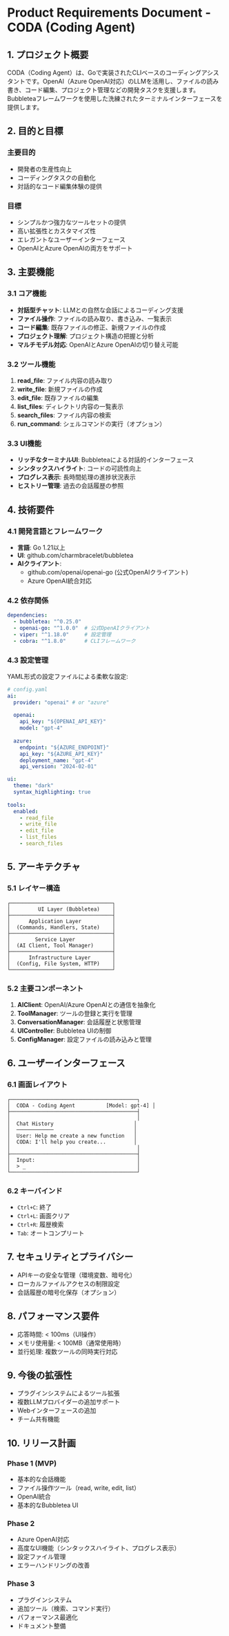 # Product Requirements Document - CODA (Coding Agent)

## 1. プロジェクト概要

CODA（Coding Agent）は、Goで実装されたCLIベースのコーディングアシスタントです。OpenAI（Azure OpenAI対応）のLLMを活用し、ファイルの読み書き、コード編集、プロジェクト管理などの開発タスクを支援します。Bubbleteaフレームワークを使用した洗練されたターミナルインターフェースを提供します。

## 2. 目的と目標

### 主要目的
- 開発者の生産性向上
- コーディングタスクの自動化
- 対話的なコード編集体験の提供

### 目標
- シンプルかつ強力なツールセットの提供
- 高い拡張性とカスタマイズ性
- エレガントなユーザーインターフェース
- OpenAIとAzure OpenAIの両方をサポート

## 3. 主要機能

### 3.1 コア機能
- **対話型チャット**: LLMとの自然な会話によるコーディング支援
- **ファイル操作**: ファイルの読み取り、書き込み、一覧表示
- **コード編集**: 既存ファイルの修正、新規ファイルの作成
- **プロジェクト理解**: プロジェクト構造の把握と分析
- **マルチモデル対応**: OpenAIとAzure OpenAIの切り替え可能

### 3.2 ツール機能
1. **read_file**: ファイル内容の読み取り
2. **write_file**: 新規ファイルの作成
3. **edit_file**: 既存ファイルの編集
4. **list_files**: ディレクトリ内容の一覧表示
5. **search_files**: ファイル内容の検索
6. **run_command**: シェルコマンドの実行（オプション）

### 3.3 UI機能
- **リッチなターミナルUI**: Bubbleteaによる対話的インターフェース
- **シンタックスハイライト**: コードの可読性向上
- **プログレス表示**: 長時間処理の進捗状況表示
- **ヒストリー管理**: 過去の会話履歴の参照

## 4. 技術要件

### 4.1 開発言語とフレームワーク
- **言語**: Go 1.21以上
- **UI**: github.com/charmbracelet/bubbletea
- **AIクライアント**: 
  - github.com/openai/openai-go (公式OpenAIクライアント)
  - Azure OpenAI統合対応

### 4.2 依存関係
```yaml
dependencies:
  - bubbletea: "^0.25.0"
  - openai-go: "^1.0.0"  # 公式OpenAIクライアント
  - viper: "^1.18.0"     # 設定管理
  - cobra: "^1.8.0"      # CLIフレームワーク
```

### 4.3 設定管理
YAML形式の設定ファイルによる柔軟な設定:
```yaml
# config.yaml
ai:
  provider: "openai" # or "azure"
  
  openai:
    api_key: "${OPENAI_API_KEY}"
    model: "gpt-4"
    
  azure:
    endpoint: "${AZURE_ENDPOINT}"
    api_key: "${AZURE_API_KEY}"
    deployment_name: "gpt-4"
    api_version: "2024-02-01"

ui:
  theme: "dark"
  syntax_highlighting: true
  
tools:
  enabled:
    - read_file
    - write_file
    - edit_file
    - list_files
    - search_files
```

## 5. アーキテクチャ

### 5.1 レイヤー構造
```
┌─────────────────────────────────┐
│         UI Layer (Bubbletea)    │
├─────────────────────────────────┤
│      Application Layer          │
│  (Commands, Handlers, State)    │
├─────────────────────────────────┤
│        Service Layer            │
│  (AI Client, Tool Manager)      │
├─────────────────────────────────┤
│      Infrastructure Layer       │
│  (Config, File System, HTTP)    │
└─────────────────────────────────┘
```

### 5.2 主要コンポーネント
1. **AIClient**: OpenAI/Azure OpenAIとの通信を抽象化
2. **ToolManager**: ツールの登録と実行を管理
3. **ConversationManager**: 会話履歴と状態管理
4. **UIController**: Bubbletea UIの制御
5. **ConfigManager**: 設定ファイルの読み込みと管理

## 6. ユーザーインターフェース

### 6.1 画面レイアウト
```
┌─────────────────────────────────────────┐
│  CODA - Coding Agent          [Model: gpt-4] │
├─────────────────────────────────────────┤
│                                         │
│  Chat History                          │
│  ────────────                          │
│  User: Help me create a new function   │
│  CODA: I'll help you create...         │
│                                         │
├─────────────────────────────────────────┤
│  Input:                                 │
│  > _                                    │
└─────────────────────────────────────────┘
```

### 6.2 キーバインド
- `Ctrl+C`: 終了
- `Ctrl+L`: 画面クリア
- `Ctrl+R`: 履歴検索
- `Tab`: オートコンプリート

## 7. セキュリティとプライバシー

- APIキーの安全な管理（環境変数、暗号化）
- ローカルファイルアクセスの制限設定
- 会話履歴の暗号化保存（オプション）

## 8. パフォーマンス要件

- 応答時間: < 100ms（UI操作）
- メモリ使用量: < 100MB（通常使用時）
- 並行処理: 複数ツールの同時実行対応

## 9. 今後の拡張性

- プラグインシステムによるツール拡張
- 複数LLMプロバイダーの追加サポート
- Webインターフェースの追加
- チーム共有機能

## 10. リリース計画

### Phase 1 (MVP)
- 基本的な会話機能
- ファイル操作ツール（read, write, edit, list）
- OpenAI統合
- 基本的なBubbletea UI

### Phase 2
- Azure OpenAI対応
- 高度なUI機能（シンタックスハイライト、プログレス表示）
- 設定ファイル管理
- エラーハンドリングの改善

### Phase 3
- プラグインシステム
- 追加ツール（検索、コマンド実行）
- パフォーマンス最適化
- ドキュメント整備